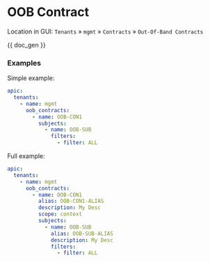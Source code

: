 # OOB Contract

Location in GUI:
`Tenants` » `mgmt` » `Contracts` » `Out-Of-Band Contracts`


{{ doc_gen }}

### Examples

Simple example:

```yaml
apic:
  tenants:
    - name: mgmt
      oob_contracts:
        - name: OOB-CON1
          subjects:
            - name: OOB-SUB
              filters:
                - filter: ALL
```

Full example:

```yaml
apic:
  tenants:
    - name: mgmt
      oob_contracts:
        - name: OOB-CON1
          alias: OOB-CON1-ALIAS
          description: My Desc
          scope: context
          subjects:
            - name: OOB-SUB
              alias: OOB-SUB-ALIAS
              description: My Desc
              filters:
                - filter: ALL
```
